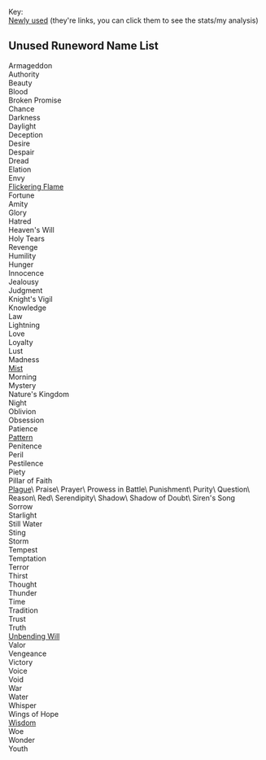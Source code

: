 Key:\
[Newly used](https://github.com/Warren1001/D2RInfo/blob/master/Theorycrafting/Unused_Runeword_Names.md) (they're links, you can click them to see the stats/my analysis)

## Unused Runeword Name List
Armageddon\
Authority\
Beauty\
Blood\
Broken Promise\
Chance\
Darkness\
Daylight\
Deception\
Desire\
Despair\
Dread\
Elation\
Envy\
[Flickering Flame](https://github.com/Warren1001/D2RInfo/blob/master/Theorycrafting/Unused_Runeword_Names.md)\
Fortune\
Amity\
Glory\
Hatred\
Heaven's Will\
Holy Tears\
Revenge\
Humility\
Hunger\
Innocence\
Jealousy\
Judgment\
Knight's Vigil\
Knowledge\
Law\
Lightning\
Love\
Loyalty\
Lust\
Madness\
[Mist](https://github.com/Warren1001/D2RInfo/blob/master/Theorycrafting/Mist.md)\
Morning\
Mystery\
Nature's Kingdom\
Night\
Oblivion\
Obsession\
Patience\
[Pattern](https://github.com/Warren1001/D2RInfo/blob/master/Theorycrafting/Pattern.md)\
Penitence\
Peril\
Pestilence\
Piety\
Pillar of Faith\
[Plague](https://diablo-archive.fandom.com/wiki/Plague_(Diablo_II_Rune_Word))\
Praise\
Prayer\
Prowess in Battle\
Punishment\
Purity\
Question\
Reason\
Red\
Serendipity\
Shadow\
Shadow of Doubt\
Siren's Song\
Sorrow\
Starlight\
Still Water\
Sting\
Storm\
Tempest\
Temptation\
Terror\
Thirst\
Thought\
Thunder\
Time\
Tradition\
Trust\
Truth\
[Unbending Will](https://github.com/Warren1001/D2RInfo/blob/master/Theorycrafting/Unbending%20Will.md)\
Valor\
Vengeance\
Victory\
Voice\
Void\
War\
Water\
Whisper\
Wings of Hope\
[Wisdom](https://github.com/Warren1001/D2RInfo/blob/master/Theorycrafting/Wisdom.md)\
Woe\
Wonder\
Youth
